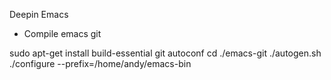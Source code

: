 Deepin Emacs

* Compile emacs git

sudo apt-get install build-essential git autoconf
cd ./emacs-git
./autogen.sh
./configure --prefix=/home/andy/emacs-bin
